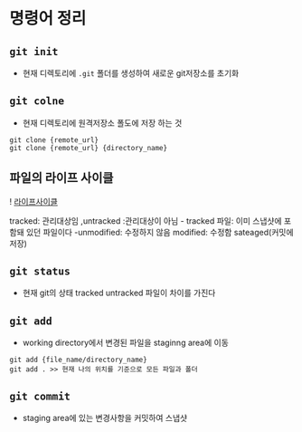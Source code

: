 # 명령어 정리

## `git init`
- 현재 디렉토리에 `.git` 폴더를 생성하여 새로운 git저장소를 초기화

## `git colne` 
- 현재 디렉토리에 원격저장소 폴도에 저장 하는 것 

```
git clone {remote_url}
git clone {remote_url} {directory_name}
```

## 파일의 라이프 사이클 
! [라이프사이클](../assets/lifecycle.png)

tracked: 관리대상임 ,untracked :관리대상이 아님
    - tracked 파일: 이미 스냅샷에 포함돼 있던 파일이다
        -unmodified: 수정하지 않음   modified: 수정함 sateaged(커밋에 저장)



## `git status`
 - 현재 git의 상태 
    tracked untracked 파일이 차이를 가진다 


## `git add`
- working directory에서 변경된 파일을 staginng area에 이동

```
git add {file_name/directory_name}
git add . >> 현재 나의 위치를 기준으로 모든 파일과 폴더 
`````


##  `git commit`
- staging area에 있는 변경사항을 커밋하여 스냅샷

